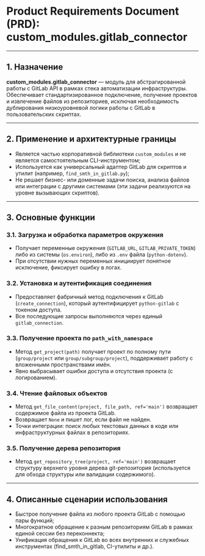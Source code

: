 # Product Requirements Document (PRD): custom_modules.gitlab_connector

---

## 1. Назначение

**custom_modules.gitlab_connector** — модуль для абстрагированной работы с GitLab API в рамках стека автоматизации инфраструктуры. Обеспечивает стандартизированное подключение, получение проектов и извлечение файлов из репозиториев, исключая необходимость дублирования низкоуровневой логики работы с GitLab в пользовательских скриптах.

---

## 2. Применение и архитектурные границы

- Является частью корпоративной библиотеки `custom_modules` и не является самостоятельным CLI-инструментом;
- Используется как универсальный адаптер GitLab для скриптов и утилит (например, `find_smth_in_gitlab.py`);
- Не решает бизнес- или доменные задачи поиска, анализа файлов или интеграции с другими системами (эти задачи реализуются на уровне вызывающих скриптов).

---

## 3. Основные функции

### 3.1. Загрузка и обработка параметров окружения

- Получает переменные окружения (`GITLAB_URL`, `GITLAB_PRIVATE_TOKEN`) либо из системы (`os.environ`), либо из `.env` файла (`python-dotenv`).
- При отсутствии нужных переменных инициирует понятное исключение, фиксирует ошибку в логах.

### 3.2. Установка и аутентификация соединения

- Предоставляет фабричный метод подключения к GitLab (`create_connection`), который аутентифицирует `python-gitlab` с токеном доступа.
- Все последующие запросы выполняются через единый `gitlab_connection`.

### 3.3. Получение проекта по `path_with_namespace`

- Метод `get_project(path)` получает проект по полному пути (`group/project` или `group/subgroup/project`), поддерживает работу с вложенными пространствами имён.
- Явно выбрасывает ошибки доступа и отсутствия проекта (с логированием).

### 3.4. Чтение файловых объектов

- Метод `get_file_content(project, file_path, ref='main')` возвращает содержимое файла из проекта GitLab.
- Возвращает `None` и пишет лог, если файл не найден.
- Точки интеграции: поиск любых текстовых данных в коде или инфраструктурных файлах в репозиториях.

### 3.5. Получение дерева репозитория

- Метод `get_repository_tree(project, ref='main')` возвращает структуру верхнего уровня дерева git-репозитория (используется для обхода структуры или валидации содержимого).

---

## 4. Описанные сценарии использования

- Быстрое получение файла из любого проекта GitLab с помощью пары функций;
- Многократное обращение к разным репозиториям GitLab в рамках единой сессии без переконнекта;
- Унификация обращения к GitLab во всех внутренних и служебных инструментах (find_smth_in_gitlab, CI-утилиты и др.).
